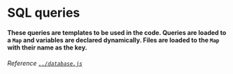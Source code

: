 # SQL queries
#### These queries are templates to be used in the code. Queries are loaded to a `Map` and variables are declared dynamically. Files are loaded to the `Map` with their name as the key.
###### Reference [`../database.js`](../database.js)